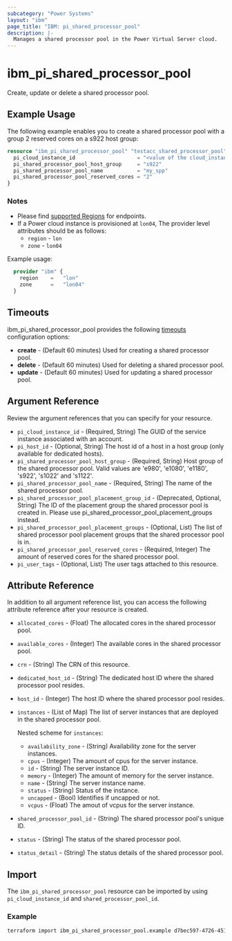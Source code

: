 ```yaml
---
subcategory: "Power Systems"
layout: "ibm"
page_title: "IBM: pi_shared_processor_pool"
description: |-
  Manages a shared processor pool in the Power Virtual Server cloud.
---
```


# ibm_pi_shared_processor_pool

Create, update or delete a shared processor pool.

## Example Usage

The following example enables you to create a shared processor pool with a group 2 reserved cores on a s922 host group:

```terraform
resource "ibm_pi_shared_processor_pool" "testacc_shared_processor_pool" {
  pi_cloud_instance_id                    = "<value of the cloud_instance_id>"
  pi_shared_processor_pool_host_group     = "s922"
  pi_shared_processor_pool_name           = "my_spp"
  pi_shared_processor_pool_reserved_cores = "2"
}
```

### Notes

- Please find [supported Regions](https://cloud.ibm.com/apidocs/power-cloud#endpoint) for endpoints.
- If a Power cloud instance is provisioned at `lon04`, The provider level attributes should be as follows:
  - `region` - `lon`
  - `zone` - `lon04`
  
Example usage:

  ```terraform
    provider "ibm" {
      region    =   "lon"
      zone      =   "lon04"
    }
  ```

## Timeouts

ibm_pi_shared_processor_pool provides the following [timeouts](https://www.terraform.io/docs/language/resources/syntax.html) configuration options:

- **create** - (Default 60 minutes) Used for creating a shared processor pool.
- **delete** - (Default 60 minutes) Used for deleting a shared processor pool.
- **update** - (Default 60 minutes) Used for updating a shared processor pool.

## Argument Reference

Review the argument references that you can specify for your resource.

- `pi_cloud_instance_id` - (Required, String) The GUID of the service instance associated with an account.
- `pi_host_id` - (Optional, String) The host id of a host in a host group (only available for dedicated hosts).
- `pi_shared_processor_pool_host_group` - (Required, String) Host group of the shared processor pool. Valid values are 'e980', 'e1080', 'e1180', 's922', 's1022' and 's1122'.
- `pi_shared_processor_pool_name` - (Required, String) The name of the shared processor pool.
- `pi_shared_processor_pool_placement_group_id` - (Deprecated, Optional, String) The ID of the placement group the shared processor pool is created in. Please use pi_shared_processor_pool_placement_groups instead.
- `pi_shared_processor_pool_placement_groups` - (Optional, List) The list of shared processor pool placement groups that the shared processor pool is in.
- `pi_shared_processor_pool_reserved_cores` - (Required, Integer) The amount of reserved cores for the shared processor pool.
- `pi_user_tags` - (Optional, List) The user tags attached to this resource.

## Attribute Reference

In addition to all argument reference list, you can access the following attribute reference after your resource is created.

- `allocated_cores` - (Float) The allocated cores in the shared processor pool.
- `available_cores` - (Integer) The available cores in the shared processor pool.
- `crn` - (String) The CRN of this resource.
- `dedicated_host_id` - (String) The dedicated host ID where the shared processor pool resides.
- `host_id` - (Integer) The host ID where the shared processor pool resides.
- `instances` - (List of Map) The list of server instances that are deployed in the shared processor pool.
  
  Nested scheme for `instances`:
  - `availability_zone` - (String) Availability zone for the server instances.
  - `cpus` - (Integer) The amount of cpus for the server instance.
  - `id` - (String) The server instance ID.
  - `memory` - (Integer) The amount of memory for the server instance.
  - `name` - (String) The server instance name.
  - `status` - (String) Status of the instance.
  - `uncapped` - (Bool) Identifies if uncapped or not.
  - `vcpus` - (Float) The amout of vcpus for the server instance.
- `shared_processor_pool_id` - (String) The shared processor pool's unique ID.
- `status` - (String) The status of the shared processor pool.
- `status_detail` - (String) The status details of the shared processor pool.

## Import

The `ibm_pi_shared_processor_pool` resource can be imported by using `pi_cloud_instance_id` and `shared_processor_pool_id`.

### Example

```bash
terraform import ibm_pi_shared_processor_pool.example d7bec597-4726-451f-8a63-e62e6f19c32c/b17a2b7f-77ab-491c-811e-495f8d4c8947
```
